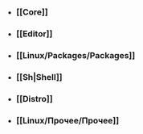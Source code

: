 - ### [[Core]]
- ### [[Editor]]
- ### [[Linux/Packages/Packages]]
- ### [[Sh|Shell]]
- ### [[Distro]]
- ### [[Linux/Прочее/Прочее]]
